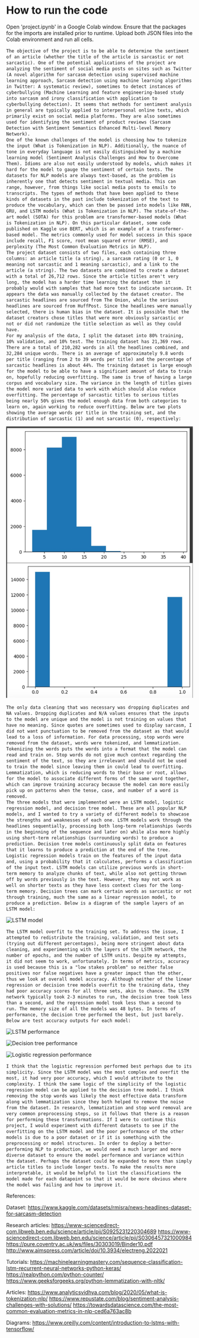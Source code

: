 # How to run the code
Open 'project.ipynb' in a Google Colab window. Ensure that the packages for the imports are installed prior to runtime. Upload both JSON files into
the Colab environment and run all cells.


	The objective of the project is to be able to determine the sentiment of an article (whether the title of the article is sarcastic or not sarcastic). One of the potential applications of the project are analyzing the sentiment of social media posts on sites such as Twitter (A novel algorithm for sarcasm detection using supervised machine learning approach, Sarcasm detection using machine learning algorithms in Twitter: A systematic review), sometimes to detect instances of cyberbullying (Machine Learning and feature engineering-based study into sarcasm and irony classification with application to cyberbullying detection). It seems that methods for sentiment analysis in general are typically applied to interpersonal online texts, which primarily exist on social media platforms. They are also sometimes used for identifying the sentiment of product reviews (Sarcasm Detection with Sentiment Semantics Enhanced Multi-level Memory Network).
	One of the known challenges of the model is choosing how to tokenize the input (What is Tokenization in NLP). Additionally, the nuance of tone in everyday language is not easily distinguished by a machine learning model (Sentiment Analysis Challenges and How to Overcome Them). Idioms are also not easily understood by models, which makes it hard for the model to gauge the sentiment of certain texts. The datasets for NLP models are always text-based, as the problem is inherently one that detects sentiment in textual media. This can range, however, from things like social media posts to emails to transcripts. The types of methods that have been applied to these kinds of datasets in the past include tokenization of the text to produce the vocabulary, which can then be passed into models like RNN, GRU, and LSTM models (What is Tokenization in NLP). The state-of-the-art model (SOTA) for this problem are transformer-based models (What is Tokenization in NLP). On this particular dataset, some code published on Kaggle use BERT, which is an example of a transformer-based model. The metrics commonly used for model success in this space include recall, F1 score, root mean squared error (RMSE), and perplexity (The Most Common Evaluation Metrics in NLP).
	The project dataset consists of two files, each containing three columns: an article title (a string), a sarcasm rating (0 or 1, 0 meaning not sarcastic and 1 meaning sarcastic), and a link to the article (a string). The two datasets are combined to create a dataset with a total of 26,712 rows. Since the article titles aren't very long, the model has a harder time learning the dataset than it probably would with samples that had more text to indicate sarcasm. It appears the data was manually collected by the dataset creator. The sarcastic headlines are sourced from The Onion, while the serious headlines are sourced from HuffPost. Since the headlines were manually selected, there is human bias in the dataset. It is possible that the dataset creators chose titles that were more obviously sarcastic or not or did not randomize the title selection as well as they could have.
	For my analysis of the data, I split the dataset into 80% training, 10% validation, and 10% test. The training dataset has 21,369 rows. There are a total of 210,282 words in all the headlines combined, and 32,284 unique words. There is an average of approximately 9.8 words per title (ranging from 2 to 39 words per title) and the percentage of sarcastic headlines is about 44%. The training dataset is large enough for the model to be able to have a significant amount of data to train on, hopefully reducing overfitting. The same is true of having a large corpus and vocabulary size. The variance in the length of titles gives the model more varied data to work with which should also reduce overfitting. The percentage of sarcastic titles to serious titles being nearly 50% gives the model enough data from both categories to learn on, again working to reduce overfitting. Below are two plots showing the average words per title in the training set, and the distribution of sarcastic (1) and not sarcastic (0), respectively:
  
![graphs 1 and 2](https://github.com/alia-alramahi/cmsc-4383-semester-project/blob/main/graph1.jpg?raw=true)

	The only data cleaning that was necessary was dropping duplicates and NA values. Dropping duplicates and N/A values ensures that the inputs to the model are unique and the model is not training on values that have no meaning. Since quotes are sometimes used to display sarcasm, I did not want punctuation to be removed from the dataset as that would lead to a loss of information. For data processing, stop words were removed from the dataset, words were tokenized, and lemmatization. Tokenizing the words puts the words into a format that the model can read and train on. Stop words do not give much context regarding the sentiment of the text, so they are irrelevant and should not be used to train the model since leaving them in could lead to overfitting. Lemmatization, which is reducing words to their base or root, allows for the model to associate different forms of the same word together, which can improve training accuracy because the model can more easily pick up on patterns when the tense, case, and number of a word is removed.
	The three models that were implemented were an LSTM model, logistic regression model, and decision tree model. These are all popular NLP models, and I wanted to try a variety of different models to showcase the strengths and weaknesses of each one. LSTM models work through the headlines sequentially, processing both long-term relationships (words in the beginning of the sequence and later on) while also more highly using short-term relationships (surrounding words) to produce a prediction. Decision tree models continuously split data on features that it learns to produce a prediction at the end of the tree. Logistic regression models train on the features of the input data and, using a probability that it calculates, performs a classification of the input text. LSTM models can utilize previous words in short-term memory to analyze chunks of text, while also not getting thrown off by words previously in the text. However, they may not work as well on shorter texts as they have less context clues for the long-term memory. Decision trees can mark certain words as sarcastic or not through training, much the same as a linear regression model, to produce a prediction. Below is a diagram of the sample layers of an LSTM model:

![LSTM model](https://github.com/alia-alramahi/cmsc-4383-semester-project/lstm.jpg?raw=true)

	The LSTM model overfit to the training set. To address the issue, I attempted to redistribute the training, validation, and test sets (trying out different percentages), being more stringent about data cleaning, and experimenting with the layers of the LSTM network, the number of epochs, and the number of LSTM units. Despite my attempts, it did not seem to work, unfortunately. In terms of metrics, accuracy is used because this is a "low stakes problem" so neither false positives nor false negatives have a greater impact than the other, thus we look at overall model accuracy. Although neither of the linear regression or decision tree models overfit to the training data, they had poor accuracy scores for all three sets, akin to chance. The LSTM network typically took 2-3 minutes to run, the decision tree took less than a second, and the regression model took less than a second to run. The memory size of all the models was 48 bytes. In terms of performance, the decision tree performed the best, but just barely. Below are test accuracy outputs for each model:

![LSTM performance](https://github.com/alia-alramahi/cmsc-4383-semester-project/lstmp.jpg?raw=true)

![Decision tree performance](https://github.com/alia-alramahi/cmsc-4383-semester-project/decision_treep.jpg?raw=true) 

![Logistic regression performance](https://github.com/alia-alramahi/cmsc-4383-semester-project/logistic_regressionp.jpg?raw=true)


	I think that the logistic regression performed best perhaps due to its simplicity. Since the LSTM model was the most complex and overfit the most, it had very poor accuracy, which I would attribute to the complexity. I think the same logic of the simplicity of the logistic regression model can be applied to the decision tree model. I think removing the stop words was likely the most effective data transform along with lemmatization since they both helped to remove the noise from the dataset. In research, lemmatization and stop word removal are very common preprocessing steps, so it follows that there is a reason for performing these transformations. If I were to continue this project, I would experiment with different datasets to see if the overfitting on the LSTM model and the poor performance of the other models is due to a poor dataset or if it is something with the preprocessing or model structures. In order to deploy a better-performing NLP to production, we would need a much larger and more diverse dataset to ensure the model performance and variance within the dataset. Perhaps the dataset could be expanded to more than simply article titles to include longer texts. To make the results more interpretable, it would be helpful to list the classifications the model made for each datapoint so that it would be more obvious where the model was failing and how to improve it. 

References:

Dataset:
https://www.kaggle.com/datasets/rmisra/news-headlines-dataset-for-sarcasm-detection

Research articles:
https://www-sciencedirect-com.libweb.ben.edu/science/article/pii/S0925231220304689
https://www-sciencedirect-com.libweb.ben.edu/science/article/pii/S0306457321000984
https://pure.coventry.ac.uk/ws/files/30303019/Binder10.pdf
http://www.aimspress.com/article/doi/10.3934/electreng.2022021

Tutorials:
https://machinelearningmastery.com/sequence-classification-lstm-recurrent-neural-networks-python-keras/
https://realpython.com/python-counter/
https://www.geeksforgeeks.org/python-lemmatization-with-nltk/


Articles:
https://www.analyticsvidhya.com/blog/2020/05/what-is-tokenization-nlp/
https://www.repustate.com/blog/sentiment-analysis-challenges-with-solutions/
https://towardsdatascience.com/the-most-common-evaluation-metrics-in-nlp-ced6a763ac8b

Diagrams:
https://www.oreilly.com/content/introduction-to-lstms-with-tensorflow/
